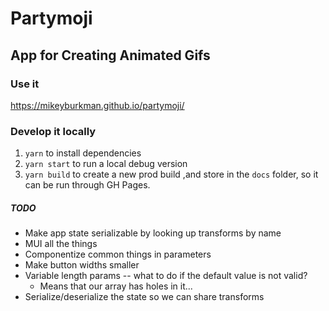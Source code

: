 # Partymoji

## App for Creating Animated Gifs

### Use it

https://mikeyburkman.github.io/partymoji/

### Develop it locally

1. `yarn` to install dependencies
2. `yarn start` to run a local debug version
3. `yarn build` to create a new prod build ,and store in the `docs` folder, so it can be run through GH Pages.

##### TODO

- Make app state serializable by looking up transforms by name
- MUI all the things
- Componentize common things in parameters
- Make button widths smaller
- Variable length params -- what to do if the default value is not valid?
  - Means that our array has holes in it...
- Serialize/deserialize the state so we can share transforms
